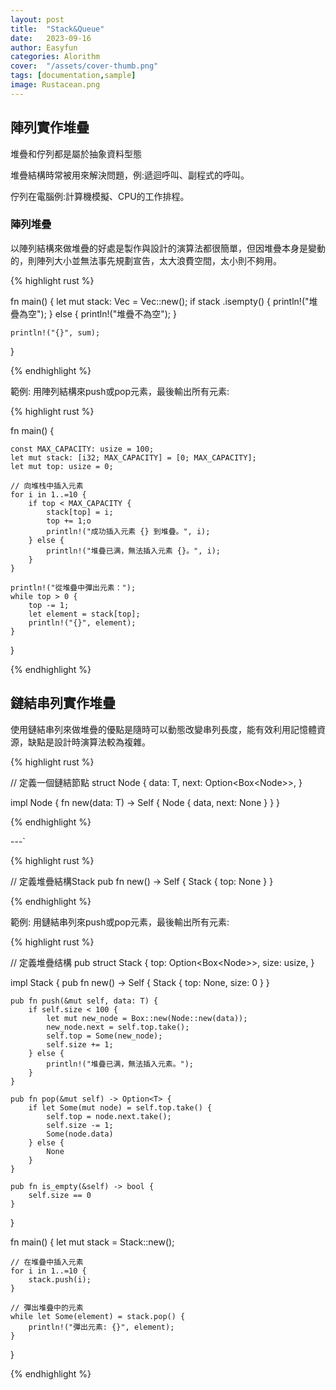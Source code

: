 ```yaml
---
layout: post
title:  "Stack&Queue"
date:   2023-09-16
author: Easyfun
categories: Alorithm
cover:  "/assets/cover-thumb.png"
tags: [documentation,sample]
image: Rustacean.png
---
```


## 陣列實作堆疊

堆疊和佇列都是屬於抽象資料型態

堆疊結構時常被用來解決問題，例:遞迴呼叫、副程式的呼叫。

佇列在電腦例:計算機模擬、CPU的工作排程。

### 陣列堆疊

以陣列結構來做堆疊的好處是製作與設計的演算法都很簡單，但因堆疊本身是變動的，則陣列大小並無法事先規劃宣告，太大浪費空間，太小則不夠用。

{% highlight rust %}

fn main() {
    let mut stack: Vec<i32> = Vec::new();
    if stack .isempty() {
        println!("堆疊為空");
    } else {
        println!("堆疊不為空");
    }
    
    println!("{}", sum);
}

{% endhighlight %}



範例:
用陣列結構來push或pop元素，最後輸出所有元素:


{% highlight rust %}

fn main() {

    const MAX_CAPACITY: usize = 100; 
    let mut stack: [i32; MAX_CAPACITY] = [0; MAX_CAPACITY]; 
    let mut top: usize = 0; 

    // 向堆栈中插入元素
    for i in 1..=10 {
        if top < MAX_CAPACITY {
            stack[top] = i;
            top += 1;o
            println!("成功插入元素 {} 到堆疊。", i);
        } else {
            println!("堆疊已满，無法插入元素 {}。", i);
        }
    }

    println!("從堆疊中彈出元素：");
    while top > 0 {
        top -= 1;
        let element = stack[top];
        println!("{}", element);
    }
}

{% endhighlight %}


## 鏈結串列實作堆疊

使用鏈結串列來做堆疊的優點是隨時可以動態改變串列長度，能有效利用記憶體資源，缺點是設計時演算法較為複雜。

{% highlight rust %}

// 定義一個鏈結節點
struct Node<T> {
    data: T,
    next: Option<Box<Node<T>>>,
}

impl<T> Node<T> {
    fn new(data: T) -> Self {
        Node { data, next: None }
    }
}

{% endhighlight %}

---`

{% highlight rust %}

// 定義堆疊結構Stack
pub fn new() -> Self {
    Stack { top: None }
}

{% endhighlight %}


範例:
用鏈結串列來push或pop元素，最後輸出所有元素:


{% highlight rust %}

// 定義堆疊结構
pub struct Stack<T> {
    top: Option<Box<Node<T>>>,
    size: usize,
}

impl<T> Stack<T> {
    pub fn new() -> Self {
        Stack { top: None, size: 0 }
    }

    pub fn push(&mut self, data: T) {
        if self.size < 100 {
            let mut new_node = Box::new(Node::new(data));
            new_node.next = self.top.take();
            self.top = Some(new_node);
            self.size += 1;
        } else {
            println!("堆疊已满，無法插入元素。");
        }
    }

    pub fn pop(&mut self) -> Option<T> {
        if let Some(mut node) = self.top.take() {
            self.top = node.next.take();
            self.size -= 1;
            Some(node.data)
        } else {
            None
        }
    }

    pub fn is_empty(&self) -> bool {
        self.size == 0
    }
}

fn main() {
    let mut stack = Stack::new();

    // 在堆疊中插入元素
    for i in 1..=10 {
        stack.push(i);
    }

    // 彈出堆疊中的元素
    while let Some(element) = stack.pop() {
        println!("彈出元素: {}", element);
    }
}

{% endhighlight %}

